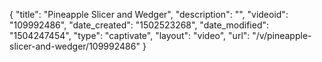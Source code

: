 {
    "title": "Pineapple Slicer and Wedger",
    "description": "",
    "videoid": "109992486",
    "date_created": "1502523268",
    "date_modified": "1504247454",
    "type": "captivate",
    "layout": "video",
    "url": "\/v\/pineapple-slicer-and-wedger\/109992486"
}